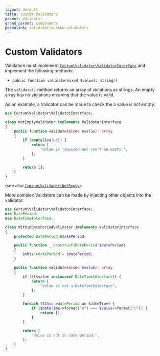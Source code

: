 ```yaml
---
layout: default
title: Custom Validators
parent: Validator
grand_parent: Components
permalink: validator/custom-validators
---
```




# Custom Validators

Validators must implement [`Centum\Validator\ValidatorInterface`](https://github.com/SidRoberts/centum/tree/development/src/Validator/ValidatorInterface.php) and implement the following methods:

- `public function validate(mixed $value): string[]`

The `validate()` method returns an array of violations as strings.
An empty array has no violations meaning that the value is valid.

As an example, a Validator can be made to check the a value is not empty:

```php
use Centum\Validator\ValidatorInterface;

class NotEmptyValidator implements ValidatorInterface
{
    public function validate(mixed $value): array
    {
        if (empty($value)) {
            return [
                "Value is required and can't be empty.",
            ];
        }

        return [];
    }
}
```

(see also [`Centum\Validator\NotEmpty`](https://github.com/SidRoberts/centum/tree/development/src/Validator/NotEmpty.php)).

More complex Validators can be made by injecting other objects into the validator:

```php
use Centum\Validator\ValidatorInterface;
use DatePeriod;
use DateTimeInterface;

class WithinDatePeriodValidator implements ValidatorInterface
{
    protected DatePeriod $datePeriod;

    public function __construct(DatePeriod $datePeriod)
    {
        $this->datePeriod = $datePeriod;
    }

    public function validate(mixed $value): array
    {
        if (!($value instanceof DateTimeInterface)) {
            return [
                "Value is not a DateTimeInterface",
            ];
        }

        foreach ($this->datePeriod as $dateTime) {
            if ($dateTime->format("U") === $value->format("U")) {
                return [];
            }
        }

        return [
            "Value is not in date period.",
        ];
    }
}
```
